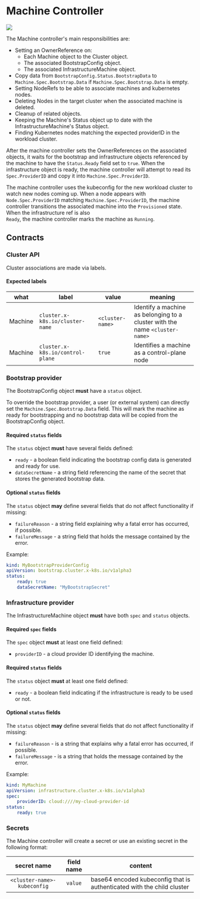# Machine  Controller

![](../../../images/cluster-admission-machine-controller.png)

The Machine controller's main responsibilities are:

* Setting an OwnerReference on:
    * Each Machine object to the Cluster object.
    * The associated BootstrapConfig object.
    * The associated InfrastructureMachine object.
* Copy data from `BootstrapConfig.Status.BootstrapData` to `Machine.Spec.Bootstrap.Data` if
`Machine.Spec.Bootstrap.Data` is empty.
* Setting NodeRefs to be able to associate machines and kubernetes nodes.
* Deleting Nodes in the target cluster when the associated machine is deleted.
* Cleanup of related objects.
* Keeping the Machine's Status object up to date with the InfrastructureMachine's Status object.
* Finding Kubernetes nodes matching the expected providerID in the workload cluster.

After the machine controller sets the OwnerReferences on the associated objects, it waits for the bootstrap
and infrastructure objects referenced by the machine to have the `Status.Ready` field set to `true`. When 
the infrastructure object is ready, the machine controller will attempt to read its `Spec.ProviderID` and
copy it into `Machine.Spec.ProviderID`.

The machine controller uses the kubeconfig for the new workload cluster to watch new nodes coming up.
When a node appears with `Node.Spec.ProviderID` matching `Machine.Spec.ProviderID`, the machine controller
transitions the associated machine into the `Provisioned` state. When the infrastructure ref is also  
`Ready`, the machine controller marks the machine as `Running`.

## Contracts

### Cluster API

Cluster associations are made via labels.

#### Expected labels

| what | label | value | meaning |
| --- | --- | --- | --- |
| Machine | `cluster.x-k8s.io/cluster-name` | `<cluster-name>` | Identify a machine as belonging to a cluster with the name `<cluster-name>`|
| Machine | `cluster.x-k8s.io/control-plane` | `true` | Identifies a machine as a control-plane node |

### Bootstrap provider

The BootstrapConfig object **must** have a `status` object.

To override the bootstrap provider, a user (or external system) can directly set the `Machine.Spec.Bootstrap.Data`
field. This will mark the machine as ready for bootstrapping and no bootstrap data will be copied from the
BootstrapConfig object.

#### Required `status` fields

The `status` object **must** have several fields defined:

* `ready` - a boolean field indicating the bootstrap config data is generated and ready for use.
* `dataSecretName` - a string field referencing the name of the secret that stores the generated bootstrap data.

#### Optional `status` fields

The `status` object **may** define several fields that do not affect functionality if missing:

* `failureReason` - a string field explaining why a fatal error has occurred, if possible.
* `failureMessage` - a string field that holds the message contained by the error.

Example:

```yaml
kind: MyBootstrapProviderConfig
apiVersion: bootstrap.cluster.x-k8s.io/v1alpha3
status:
    ready: true
    dataSecretName: "MyBootstrapSecret"
```

### Infrastructure provider

The InfrastructureMachine object **must** have both `spec` and `status` objects.

#### Required `spec` fields

The `spec` object **must** at least one field defined:

* `providerID` - a cloud provider ID identifying the machine.

#### Required `status` fields

The `status` object **must** at least one field defined:

* `ready` - a boolean field indicating if the infrastructure is ready to be used or not.

#### Optional `status` fields

The `status` object **may** define several fields that do not affect functionality if missing:

* `failureReason` - is a string that explains why a fatal error has occurred, if possible.
* `failureMessage` - is a string that holds the message contained by the error.

Example:
```yaml
kind: MyMachine
apiVersion: infrastructure.cluster.x-k8s.io/v1alpha3
spec:
    providerID: cloud:////my-cloud-provider-id
status:
    ready: true
```

### Secrets

The Machine controller will create a secret or use an existing secret in the following format:

| secret name | field name | content |
|:---:|:---:|---|
|`<cluster-name>-kubeconfig`|`value`|base64 encoded kubeconfig that is authenticated with the child cluster|


